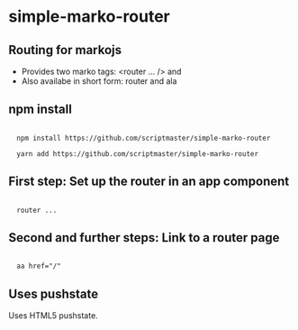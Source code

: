 # simple-marko-router

## Routing for markojs

- Provides two marko tags: <router ... /> and <aa href="" />
- Also availabe in short form: router and ala

## npm install

<code>
  npm install https://github.com/scriptmaster/simple-marko-router
</code>

<code>
  yarn add https://github.com/scriptmaster/simple-marko-router
</code>

## First step: Set up the router in an app component

<code>
  router ...
</code>

## Second and further steps: Link to a router page

<code>
  aa href="/"
</code>

## Uses pushstate

Uses HTML5 pushstate.

